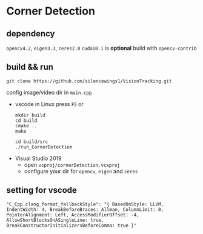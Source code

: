 # Corner Detection

## dependency
`opencv4.2`, `eigen3.3`, `ceres2.0`
 `cuda10.1` is **optional** build with `opencv-contrib`

## build && run
``` shell
git clone https://github.com/silencewings1/VisionTracking.git
```
config image/video dir in `main.cpp`
* vscode in Linux
  press `F5` 
  or
  ``` shell
  mkdir build
  cd build
  cmake ..
  make

  cd build/src
  ./run_CornerDetection
  ```
* Visual Studio 2019
  * open `vsproj/cornerDetection.vcxproj`  
  * configure your dir for `opencv`, `eigen` and `ceres`


## setting for vscode
``` shell
"C_Cpp.clang_format_fallbackStyle": "{ BasedOnStyle: LLVM, IndentWidth: 4, BreakBeforeBraces: Allman, ColumnLimit: 0, PointerAlignment: Left, AccessModifierOffset: -4, AllowShortBlocksOnASingleLine: true, BreakConstructorInitializersBeforeComma: true }"
```
